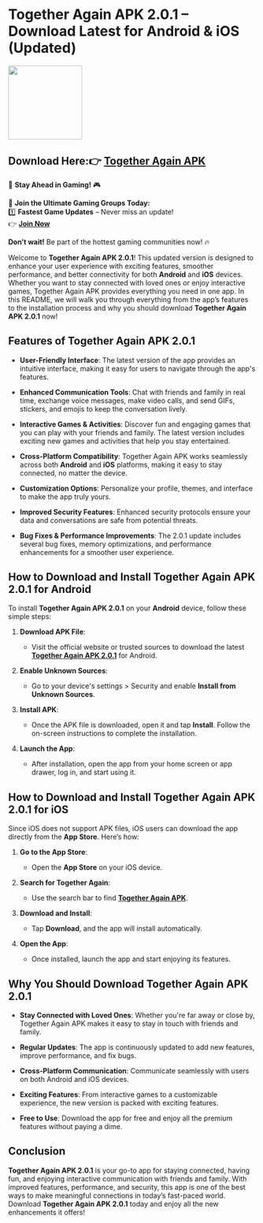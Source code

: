 # Together Again APK 2.0.1 – Download Latest for Android & iOS (Updated)

<img src="https://github.com/user-attachments/assets/cae8d7a8-ce88-4f08-9510-62b21db1317d" width="150" />

## Download Here:👉 [Together Again APK](https://apkbros.com/together-again-apk/) 
🚀 **Stay Ahead in Gaming!** 🎮

📢 **Join the Ultimate Gaming Groups Today:**  
1️⃣ **Fastest Game Updates** – Never miss an update!  
👉 [**Join Now**](https://t.me/apkbros_official)

**Don’t wait!** Be part of the hottest gaming communities now! 🔥

Welcome to **Together Again APK 2.0.1**! This updated version is designed to enhance your user experience with exciting features, smoother performance, and better connectivity for both **Android** and **iOS** devices. Whether you want to stay connected with loved ones or enjoy interactive games, Together Again APK provides everything you need in one app. In this README, we will walk you through everything from the app’s features to the installation process and why you should download **Together Again APK 2.0.1** now!

## Features of Together Again APK 2.0.1

- **User-Friendly Interface**: The latest version of the app provides an intuitive interface, making it easy for users to navigate through the app's features.

- **Enhanced Communication Tools**: Chat with friends and family in real time, exchange voice messages, make video calls, and send GIFs, stickers, and emojis to keep the conversation lively.

- **Interactive Games & Activities**: Discover fun and engaging games that you can play with your friends and family. The latest version includes exciting new games and activities that help you stay entertained.

- **Cross-Platform Compatibility**: Together Again APK works seamlessly across both **Android** and **iOS** platforms, making it easy to stay connected, no matter the device.

- **Customization Options**: Personalize your profile, themes, and interface to make the app truly yours.

- **Improved Security Features**: Enhanced security protocols ensure your data and conversations are safe from potential threats.

- **Bug Fixes & Performance Improvements**: The 2.0.1 update includes several bug fixes, memory optimizations, and performance enhancements for a smoother user experience.

## How to Download and Install Together Again APK 2.0.1 for Android

To install **Together Again APK 2.0.1** on your **Android** device, follow these simple steps:

1. **Download APK File**:
   - Visit the official website or trusted sources to download the latest **[Together Again APK 2.0.1](https://apkbros.com/together-again-apk/)** for Android.

2. **Enable Unknown Sources**:
   - Go to your device's settings > Security and enable **Install from Unknown Sources**.

3. **Install APK**:
   - Once the APK file is downloaded, open it and tap **Install**. Follow the on-screen instructions to complete the installation.

4. **Launch the App**:
   - After installation, open the app from your home screen or app drawer, log in, and start using it.

## How to Download and Install Together Again APK 2.0.1 for iOS

Since iOS does not support APK files, iOS users can download the app directly from the **App Store**. Here’s how:

1. **Go to the App Store**:
   - Open the **App Store** on your iOS device.

2. **Search for Together Again**:
   - Use the search bar to find **[Together Again APK](https://apkbros.com/together-again-apk/)**.

3. **Download and Install**:
   - Tap **Download**, and the app will install automatically.

4. **Open the App**:
   - Once installed, launch the app and start enjoying its features.

## Why You Should Download Together Again APK 2.0.1

- **Stay Connected with Loved Ones**: Whether you're far away or close by, Together Again APK makes it easy to stay in touch with friends and family.
  
- **Regular Updates**: The app is continuously updated to add new features, improve performance, and fix bugs.

- **Cross-Platform Communication**: Communicate seamlessly with users on both Android and iOS devices.

- **Exciting Features**: From interactive games to a customizable experience, the new version is packed with exciting features.

- **Free to Use**: Download the app for free and enjoy all the premium features without paying a dime.

## Conclusion

**Together Again APK 2.0.1** is your go-to app for staying connected, having fun, and enjoying interactive communication with friends and family. With improved features, performance, and security, this app is one of the best ways to make meaningful connections in today’s fast-paced world. Download **Together Again APK 2.0.1** today and enjoy all the new enhancements it offers!

